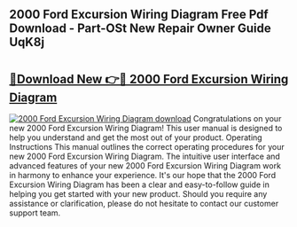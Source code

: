 ## 2000 Ford Excursion Wiring Diagram Free Pdf Download - Part-OSt New Repair Owner Guide UqK8j

# <h2><a href="http://dfth3a.blite.top/?on=2000+Ford+Excursion+Wiring+Diagram">🔗Download New 👉🔴 2000 Ford Excursion Wiring Diagram</a></h2>

[![2000 Ford Excursion Wiring Diagram download](https://i.imgur.com/lujVjoI.png)](http://dfth3a.blite.top/?on=2000+Ford+Excursion+Wiring+Diagram)
Congratulations on your new 2000 Ford Excursion Wiring Diagram! This user manual is designed to help you understand and get the most out of your product. Operating Instructions This manual outlines the correct operating procedures for your new 2000 Ford Excursion Wiring Diagram. The intuitive user interface and advanced features of your new 2000 Ford Excursion Wiring Diagram work in harmony to enhance your experience. It's our hope that the 2000 Ford Excursion Wiring Diagram has been a clear and easy-to-follow guide in helping you get started with your new product. Should you require any assistance or clarification, please do not hesitate to contact our customer support team.
